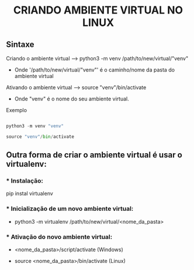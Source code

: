 <CENTER>

# CRIANDO AMBIENTE VIRTUAL NO LINUX  

</CENTER>

##  Sintaxe  

Criando o ambiente virtual --> python3 -m venv /path/to/new/virtual/"venv"  

*   Onde '/path/to/new/virtual/"venv"' é o caminho/nome da pasta do ambiente virtual

Ativando o ambiente virtual --> source "venv"/bin/activate

*   Onde "venv" é o nome do seu ambiente virtual.


Exemplo  

```py

python3 -m venv "venv"

source "venv"/bin/activate

```  
  
## Outra forma de criar o ambiente virtual é usar o virtualenv:  


### \* Instalação:  

pip instal virtualenv  

### \* Inicialização de um novo ambiente virtual:  

* python3 -m virtualenv /path/to/new/virtual/<nome_da_pasta>

### \* Ativação do novo ambiente virtual:  

* \<nome_da_pasta>/script/activate (Windows)  
  
* source \<nome_da_pasta>/bin/activate (Linux)  

<!-- ### \* Desativação do novo ambiente virtual:  

* \<nome_da_pasta>/script/deactivate -->
